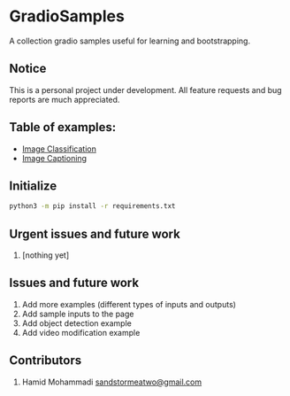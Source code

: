 # GradioSamples

A collection gradio samples useful for learning and bootstrapping.


## Notice

This is a personal project under development. All feature requests and bug reports are much appreciated.


## Table of examples:
- [Image Classification](image_classification)
- [Image Captioning](image_captioning)


## Initialize

```bash
python3 -m pip install -r requirements.txt
```

## Urgent issues and future work
1. [nothing yet]


## Issues and future work
1. Add more examples (different types of inputs and outputs)
2. Add sample inputs to the page
3. Add object detection example
4. Add video modification example


## Contributors
1. Hamid Mohammadi <sandstormeatwo@gmail.com>
